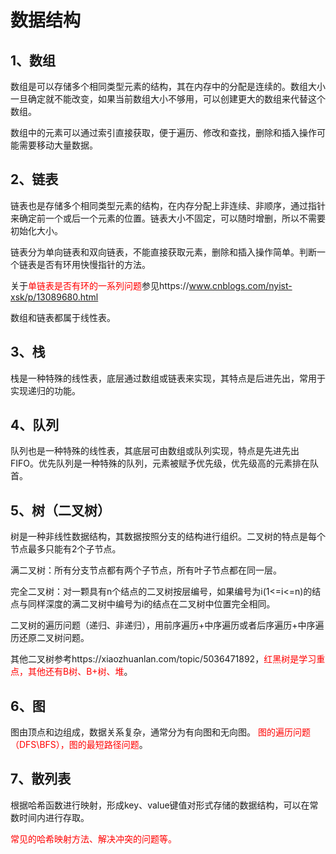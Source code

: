 # 数据结构

## 1、数组

数组是可以存储多个相同类型元素的结构，其在内存中的分配是连续的。数组大小一旦确定就不能改变，如果当前数组大小不够用，可以创建更大的数组来代替这个数组。

数组中的元素可以通过索引直接获取，便于遍历、修改和查找，删除和插入操作可能需要移动大量数据。

## 2、链表

链表也是存储多个相同类型元素的结构，在内存分配上非连续、非顺序，通过指针来确定前一个或后一个元素的位置。链表大小不固定，可以随时增删，所以不需要初始化大小。

链表分为单向链表和双向链表，不能直接获取元素，删除和插入操作简单。判断一个链表是否有环用快慢指针的方法。

关于<font color='red'>单链表是否有环的一系列问题</font>参见https://www.cnblogs.com/nyist-xsk/p/13089680.html

数组和链表都属于线性表。

## 3、栈

栈是一种特殊的线性表，底层通过数组或链表来实现，其特点是后进先出，常用于实现递归的功能。

## 4、队列

队列也是一种特殊的线性表，其底层可由数组或队列实现，特点是先进先出FIFO。优先队列是一种特殊的队列，元素被赋予优先级，优先级高的元素排在队首。

## 5、树（二叉树）

树是一种非线性数据结构，其数据按照分支的结构进行组织。二叉树的特点是每个节点最多只能有2个子节点。

满二叉树：所有分支节点都有两个子节点，所有叶子节点都在同一层。

完全二叉树：对一颗具有n个结点的二叉树按层编号，如果编号为i(1<=i<=n)的结点与同样深度的满二叉树中编号为i的结点在二叉树中位置完全相同。

二叉树的遍历问题（递归、非递归），用前序遍历+中序遍历或者后序遍历+中序遍历还原二叉树问题。

其他二叉树参考https://xiaozhuanlan.com/topic/5036471892，<font color='red'>红黑树是学习重点，其他还有B树、B+树、堆</font>。

## 6、图

图由顶点和边组成，数据关系复杂，通常分为有向图和无向图。 <font color='red'>图的遍历问题（DFS\BFS），图的最短路径问题</font>。

## 7、散列表

根据哈希函数进行映射，形成key、value键值对形式存储的数据结构，可以在常数时间内进行存取。

<font color='red'>常见的哈希映射方法、解决冲突的问题等。</font>





